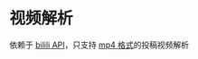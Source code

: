 # 视频解析 <Badge type="warning" text="beta"/> <Badge type="tip" text="🧪 实验性功能"/>

依赖于 [bilili API](../api/)，只支持 [mp4 格式](../cli/#源格式修改)的投稿视频解析

<OnlineVideoParseTool />
